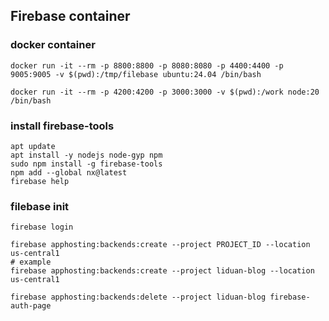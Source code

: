 ## Firebase container

### docker container
```
docker run -it --rm -p 8800:8800 -p 8080:8080 -p 4400:4400 -p 9005:9005 -v $(pwd):/tmp/filebase ubuntu:24.04 /bin/bash

docker run -it --rm -p 4200:4200 -p 3000:3000 -v $(pwd):/work node:20 /bin/bash
```

### install firebase-tools

```
apt update
apt install -y nodejs node-gyp npm
sudo npm install -g firebase-tools
npm add --global nx@latest
firebase help
```

### filebase init

```
firebase login

firebase apphosting:backends:create --project PROJECT_ID --location us-central1
# example
firebase apphosting:backends:create --project liduan-blog --location us-central1

firebase apphosting:backends:delete --project liduan-blog firebase-auth-page

```
